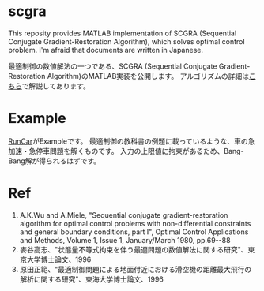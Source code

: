 # scgra
This reposity provides MATLAB implementation of SCGRA (Sequential Conjugate Gradient-Restoration Algorithm), which solves optimal control problem.
I'm afraid that documents are written in Japanese.

最適制御の数値解法の一つである、SCGRA (Sequential Conjugate Gradient-Restoration Algorithm)のMATLAB実装を公開します。
アルゴリズムの詳細は[こちら](./doc/doc.pdf)で解説してあります。

# Example
[RunCar](./src/RunCar.m)がExampleです。
最適制御の教科書の例題に載っているような、車の急加速・急停車問題を解くものです。
入力の上限値に拘束があるため、Bang-Bang解が得られるはずです。


# Ref
1. A.K.Wu and A.Miele, "Sequential conjugate gradient-restoration algorithm for optimal control problems with non-differential constraints and general boundary conditions, part I", Optimal Control Applications and Methods, Volume 1, Issue 1, January/March 1980, pp.69--88
2. 麥谷高志、"状態量不等式拘束を伴う最適問題の数値解法に関する研究"、東京大学博士論文、1996			
3. 原田正範、"最適制御問題による地面付近における滑空機の距離最大飛行の解析に関する研究"、東海大学博士論文、1996
